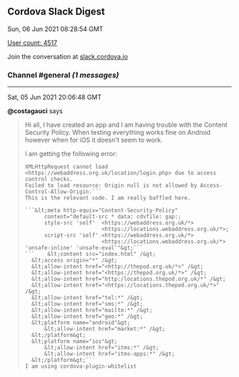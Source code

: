 ## Cordova Slack Digest
Sun, 06 Jun 2021 08:28:54 GMT

[User count: 4517](https://cordova.slack.com/)


Join the conversation at [slack.cordova.io](http://slack.cordova.io/)

### __Channel #general__ _(1 messages)_
---

Sat, 05 Jun 2021 20:06:48 GMT

__@costagauci__ says 
> Hi all, I have created an app and I am having trouble with the Content Security Policy. When testing everything works fine on Android however when for iOS it doesn't seem to work.
> 
> I am getting the following error:
> 
> ```Origin null is not allowed by Access-Control-Allow-Origin.
> XMLHttpRequest cannot load <https://webaddress.org.uk/location/login.php> due to access control checks.
> Failed to load resource: Origin null is not allowed by Access-Control-Allow-Origin.```
> This is the relevant code. I am really baffled here.
> 
> ```&lt;meta http-equiv="Content-Security-Policy"
> 		content="default-src * data: cdvfile: gap:;
> 		style-src 'self'  <https://webaddress.org.uk/*>
> 						  <https://locations.webaddress.org.uk/*>;
> 		script-src 'self' <https://webaddress.org.uk/*>
> 						  <https://locations.webaddress.org.uk/*> 'unsafe-inline' 'unsafe-eval'"&gt;```
> ```    &lt;content src="index.html" /&gt;
> 	&lt;access origin="*" /&gt;
> 	&lt;allow-intent href="<http://thepod.org.uk/*>" /&gt;
> 	&lt;allow-intent href="<https://thepod.org.uk/*>" /&gt;
> 	&lt;allow-intent href="http:/locations.thepod.org.uk/*" /&gt;
> 	&lt;allow-intent href="<https://locations.thepod.org.uk/*>" /&gt;
> 	&lt;allow-intent href="tel:*" /&gt;
> 	&lt;allow-intent href="sms:*" /&gt;
> 	&lt;allow-intent href="mailto:*" /&gt;
> 	&lt;allow-intent href="geo:*" /&gt;
> 	&lt;platform name="android"&gt;
> 		&lt;allow-intent href="market:*" /&gt;
> 	&lt;/platform&gt;
> 	&lt;platform name="ios"&gt;
> 		&lt;allow-intent href="itms:*" /&gt;
> 		&lt;allow-intent href="itms-apps:*" /&gt;
> 	&lt;/platform&gt;```
> I am using cordova-plugin-whitelist
> 
